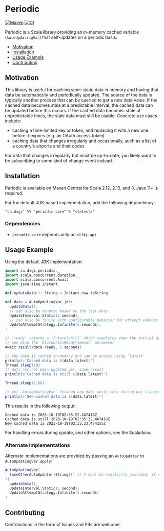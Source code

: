 # Periodic
[![Maven](https://img.shields.io/maven-central/v/ca.dvgi/periodic-core_2.13?color=blue)](https://search.maven.org/search?q=g:ca.dvgi%20periodic) [![CI](https://img.shields.io/github/actions/workflow/status/dvgica/periodic/ci.yml?branch=main)](https://github.com/dvgica/periodic/actions)

Periodic is a Scala library providing an in-memory cached variable (`AutoUpdatingVar`) that self-updates on a periodic basis.

- [Motivation](#motivation)
- [Installation](#installation)
- [Usage Example](#usage-example)
- [Contributing](#contributing)

## Motivation

This library is useful for caching semi-static data in memory and having that data be automatically and periodically updated. The source of the data is typically another process that can be queried to get a new data value. If the cached data becomes stale at a predictable interval, the cached data can be updated before this occurs. If the cached data becomes stale at unpredictable times, the stale data must still be usable. Concrete use cases include:

- caching a time-limited key or token, and replacing it with a new one before it expires (e.g. an OAuth access token)
- caching data that changes irregularly and occasionally, such as a list of a country's airports and their codes

For data that changes irregularly but must be up-to-date, you likely want to be subscribing to some kind of change event instead.

## Installation

Periodic is available on Maven Central for Scala 2.12, 2.13, and 3. Java 11+ is required.

For the default JDK-based implementation, add the following dependency:

`"ca.dvgi" %% "periodic-core" % "<latest>"`

### Dependencies
- `periodic-core` depends only on `slf4j-api`

## Usage Example

Using the default JDK implementation:

``` scala
import ca.dvgi.periodic._
import scala.concurrent.duration._
import scala.concurrent.Await
import java.time.Instant

def updateData(): String = Instant.now.toString

val data = AutoUpdatingVar.jdk(
  updateData(),
  // can also be dynamic based on the last data
  UpdateInterval.Static(1.second), 
  // can also be finite with configurable behavior for attempt exhaustion
  UpdateAttemptStrategy.Infinite(5.seconds), 
)

// `ready` returns a `Future[Unit]` which completes when the initial data initialization is complete
// see also the `blockUntilReadyTimeout` parameter
Await.result(data.ready, 5.seconds)

// the data is cached in-memory and can be access using `latest`
println(s"Cached data is ${data.latest}")
Thread.sleep(10)
// data has not been updated yet, same result
println(s"Cached data is still ${data.latest}")

Thread.sleep(1100)

// the `AutoUpdatingVar` fetched new data while this thread was sleeping
println(s"New cached data is ${data.latest}")
```

This results in the following output:
```
Cached data is 2023-10-19T02:35:22.467418Z
Cached data is still 2023-10-19T02:35:22.467418Z
New cached data is 2023-10-19T02:35:23.474155Z
```

For handling errors during update, and other options, see the Scaladocs.

### Alternate Implementations

Alternate implementations are provided by passing an `AutoUpdater` to `AutoUpdatingVar.apply`:

``` scala
AutoUpdatingVar(
  SomeOtherAutoUpdater[String]() // T must be explicitly provided, it can't be inferred
)(
  updateData(),
  UpdateInterval.Static(1.second),
  UpdateAttemptStrategy.Infinite(5.seconds)
)
```

## Contributing 

Contributions in the form of Issues and PRs are welcome.
